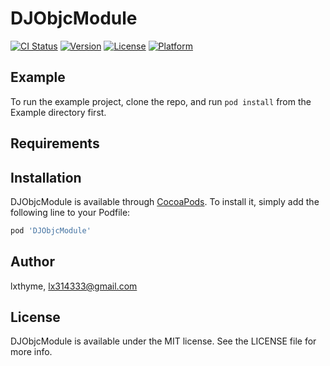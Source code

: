 # DJObjcModule

[![CI Status](https://img.shields.io/travis/lxthyme/DJObjcModule.svg?style=flat)](https://travis-ci.org/lxthyme/DJObjcModule)
[![Version](https://img.shields.io/cocoapods/v/DJObjcModule.svg?style=flat)](https://cocoapods.org/pods/DJObjcModule)
[![License](https://img.shields.io/cocoapods/l/DJObjcModule.svg?style=flat)](https://cocoapods.org/pods/DJObjcModule)
[![Platform](https://img.shields.io/cocoapods/p/DJObjcModule.svg?style=flat)](https://cocoapods.org/pods/DJObjcModule)

## Example

To run the example project, clone the repo, and run `pod install` from the Example directory first.

## Requirements

## Installation

DJObjcModule is available through [CocoaPods](https://cocoapods.org). To install
it, simply add the following line to your Podfile:

```ruby
pod 'DJObjcModule'
```

## Author

lxthyme, lx314333@gmail.com

## License

DJObjcModule is available under the MIT license. See the LICENSE file for more info.
